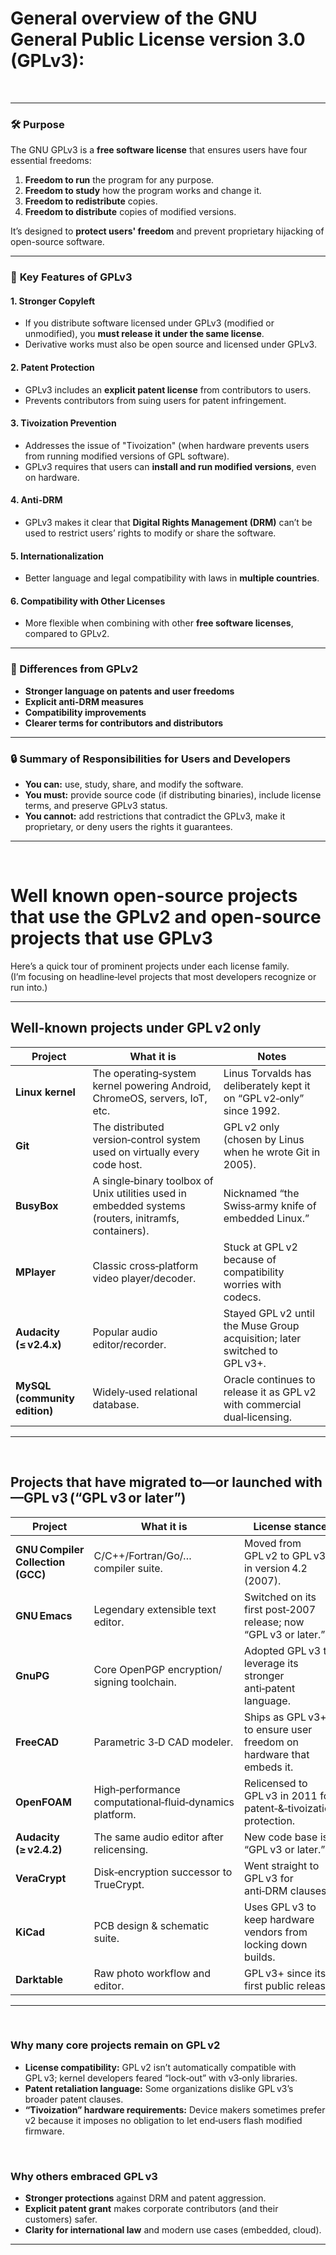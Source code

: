 # General overview of the **GNU General Public License version 3.0 (GPLv3)**:

<br>

---

### 🛠️ **Purpose**
The GNU GPLv3 is a **free software license** that ensures users have four essential freedoms:
1. **Freedom to run** the program for any purpose.
2. **Freedom to study** how the program works and change it.
3. **Freedom to redistribute** copies.
4. **Freedom to distribute** copies of modified versions.

It’s designed to **protect users' freedom** and prevent proprietary hijacking of open-source software.

---

### 📜 **Key Features of GPLv3**

#### 1. **Stronger Copyleft**
- If you distribute software licensed under GPLv3 (modified or unmodified), you **must release it under the same license**.
- Derivative works must also be open source and licensed under GPLv3.

#### 2. **Patent Protection**
- GPLv3 includes an **explicit patent license** from contributors to users.
- Prevents contributors from suing users for patent infringement.

#### 3. **Tivoization Prevention**
- Addresses the issue of "Tivoization" (when hardware prevents users from running modified versions of GPL software).
- GPLv3 requires that users can **install and run modified versions**, even on hardware.

#### 4. **Anti-DRM**
- GPLv3 makes it clear that **Digital Rights Management (DRM)** can’t be used to restrict users’ rights to modify or share the software.

#### 5. **Internationalization**
- Better language and legal compatibility with laws in **multiple countries**.

#### 6. **Compatibility with Other Licenses**
- More flexible when combining with other **free software licenses**, compared to GPLv2.

---

### 🔄 Differences from GPLv2
- **Stronger language on patents and user freedoms**
- **Explicit anti-DRM measures**
- **Compatibility improvements**
- **Clearer terms for contributors and distributors**

---

### 🔒 Summary of Responsibilities for Users and Developers
- **You can:** use, study, share, and modify the software.
- **You must:** provide source code (if distributing binaries), include license terms, and preserve GPLv3 status.
- **You cannot:** add restrictions that contradict the GPLv3, make it proprietary, or deny users the rights it guarantees.

---

<br>

# Well known open-source projects that use the GPLv2 and open-source projects that use GPLv3
Here’s a quick tour of prominent projects under each license family.  
(I’m focusing on headline‑level projects that most developers recognize or run into.)

---

## Well‑known projects under **GPL v2 only**

| Project | What it is | Notes |
|---------|------------|-------|
| **Linux kernel** | The operating‑system kernel powering Android, ChromeOS, servers, IoT, etc. | Linus Torvalds has deliberately kept it on “GPL v2‑only” since 1992. |
| **Git** | The distributed version‑control system used on virtually every code host. | GPL v2 only (chosen by Linus when he wrote Git in 2005). |
| **BusyBox** | A single‑binary toolbox of Unix utilities used in embedded systems (routers, initramfs, containers). | Nicknamed “the Swiss‑army knife of embedded Linux.” |
| **MPlayer** | Classic cross‑platform video player/decoder. | Stuck at GPL v2 because of compatibility worries with codecs. |
| **Audacity (≤ v2.4.x)** | Popular audio editor/recorder. | Stayed GPL v2 until the Muse Group acquisition; later switched to GPL v3+. |
| **MySQL (community edition)** | Widely‑used relational database. | Oracle continues to release it as GPL v2 with commercial dual‑licensing. |

---

<br>

## Projects that have **migrated to—or launched with—GPL v3 (“GPL v3 or later”)**

| Project | What it is | License stance |
|---------|------------|----------------|
| **GNU Compiler Collection (GCC)** | C/C++/Fortran/Go/… compiler suite. | Moved from GPL v2 to GPL v3 in version 4.2 (2007). |
| **GNU Emacs** | Legendary extensible text editor. | Switched on its first post‑2007 release; now “GPL v3 or later.” |
| **GnuPG** | Core OpenPGP encryption/​signing toolchain. | Adopted GPL v3 to leverage its stronger anti‑patent language. |
| **FreeCAD** | Parametric 3‑D CAD modeler. | Ships as GPL v3+ to ensure user freedom on hardware that embeds it. |
| **OpenFOAM** | High‑performance computational‑fluid‑dynamics platform. | Relicensed to GPL v3 in 2011 for patent‑&‑tivoization protection. |
| **Audacity (≥ v2.4.2)** | The same audio editor after relicensing. | New code base is “GPL v3 or later.” |
| **VeraCrypt** | Disk‑encryption successor to TrueCrypt. | Went straight to GPL v3 for anti‑DRM clauses. |
| **KiCad** | PCB design & schematic suite. | Uses GPL v3 to keep hardware vendors from locking down builds. |
| **Darktable** | Raw photo workflow and editor. | GPL v3+ since its first public release. |

---

<br>

### Why many core projects remain on GPL v2

- **License compatibility:** GPL v2 isn’t automatically compatible with GPL v3; kernel developers feared “lock‑out” with v3‑only libraries.
- **Patent retaliation language:** Some organizations dislike GPL v3’s broader patent clauses.
- **“Tivoization” hardware requirements:** Device makers sometimes prefer v2 because it imposes no obligation to let end‑users flash modified firmware.

<br>

### Why others embraced GPL v3

- **Stronger protections** against DRM and patent aggression.
- **Explicit patent grant** makes corporate contributors (and their customers) safer.
- **Clarity for international law** and modern use cases (embedded, cloud).

---

<br>


